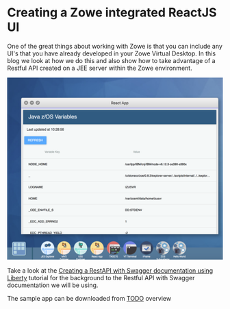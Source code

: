 # Creating a Zowe integrated ReactJS UI

One of the great things about working with Zowe is that you can include any UI's that you have already developed in your Zowe Virtual Desktop. In this blog we look at how we do this and also show how to take advantage of a Restful API created on a JEE server within the Zowe environment.

![](../images/samples/reactjs/overview.png)

Take a look at the [Creating a RestAPI with Swagger documentation using Liberty](https://zowe.github.io/docs-site/guides/libertyAPI.html) tutorial for the background to the Restful API with Swagger documentation we will be using.

The sample app can be downloaded from [TODO](https://github.ibm.com/ZoeExtenders/webui-scenarios/tree/master/basic-react) overview
